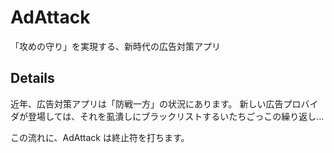 # AdAttack
「攻めの守り」を実現する、新時代の広告対策アプリ

## Details
近年、広告対策アプリは「防戦一方」の状況にあります。
新しい広告プロバイダが登場しては、それを虱潰しにブラックリストするいたちごっこの繰り返し...

この流れに、AdAttack は終止符を打ちます。
